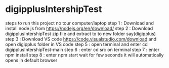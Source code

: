 # digipplusIntershipTest
steps to run this project no tour computer/laptop
  step 1 : Download and install node js from https://nodejs.org/en/download/
  step 2 : Download digipplusIntershipTest zip file and extract to to new folder say(digipplus)
  step 3 : Download VS code https://code.visualstudio.com/download and 
           open digipplus folder in VS code
  step 5 : open terminal and enter cd digipplusIntershipTest-main
  step 6 : enter cd src on terminal
  step 7 : enter npm install
  step 8 : enter npm start 
            wait for few seconds it will automatically opens in default browser
